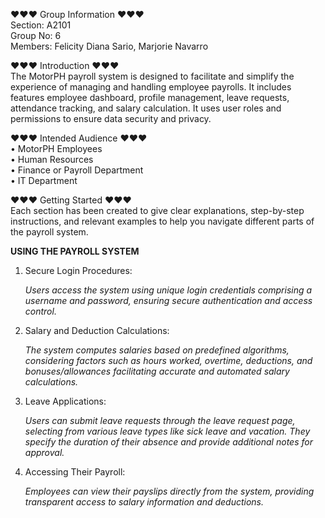 ♥♥♥ Group Information ♥♥♥                                                                                                                                  
Section: A2101                                                                                                                     
Group No:  6                                                                                                                      
Members: Felicity Diana Sario, Marjorie Navarro                                                                                       






♥♥♥ Introduction ♥♥♥                                                                                                                                                                                                                                                                           
The MotorPH payroll system  is designed to facilitate and simplify the experience of managing and handling employee payrolls. 
It includes features  employee dashboard, profile management, leave requests, attendance  tracking, and salary calculation.
It uses user roles and permissions to ensure data security and privacy.

♥♥♥ Intended Audience ♥♥♥                                                                                                                                                                                                                                                        
• MotorPH Employees                                                                                                                                                                                                                                                               
• Human Resources                                                                                                                                                                                                                                                                 
• Finance or Payroll Department                                                                                                                                                                                                                                                     
• IT Department                                                                                                                                                                                                                                                                  
                                                                                                                                                                                                                                                                                  
 ♥♥♥ Getting Started ♥♥♥  
Each section has been created to give clear explanations, step-by-step instructions, and relevant examples to help you navigate different parts of the payroll system. 


**USING THE PAYROLL SYSTEM**

1. Secure Login Procedures:
   
   *Users access the system using unique login credentials comprising a username and password, ensuring secure authentication and access control.*

2. Salary and Deduction Calculations:
   
   *The system computes salaries based on predefined algorithms, considering factors such as hours worked, overtime, deductions, and bonuses/allowances facilitating accurate and automated salary calculations.*

3. Leave Applications:
   
   *Users can submit leave requests through the leave request page, selecting from various leave types like sick leave and vacation. They specify the duration of their absence and provide additional notes for approval.*

4. Accessing Their Payroll:
   
   *Employees can view their payslips directly from the system, providing transparent access to salary information and deductions.*
